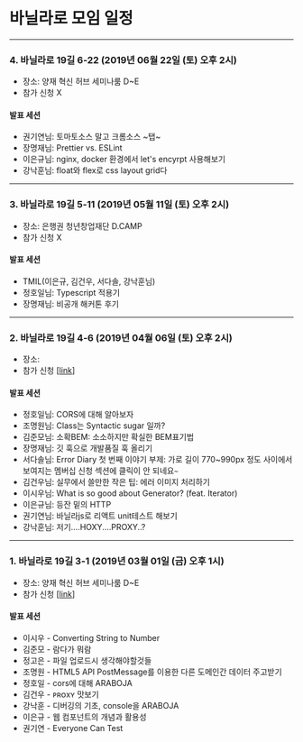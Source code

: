 # 바닐라로 모임 일정

---

### 4. 바닐라로 19길 6-22 (2019년 06월 22일 (토) 오후 2시)

- 장소: 양재 혁신 허브 세미나룸 D~E
- 참가 신청 X

#### 발표 세션

- 권기연님: 토마토소스 말고 크롬소스 ~탭~ 
- 장명재님: Prettier vs. ESLint
- 이은규님: nginx, docker 환경에서 let's encyrpt 사용해보기
- 강낙훈님: float와 flex로 css layout grid다

---

### 3. 바닐라로 19길 5-11 (2019년 05월 11일 (토) 오후 2시)

- 장소: 은행권 청년창업재단  D.CAMP
- 참가 신청 X

#### 발표 세션

- TMIL(이은규, 김건우, 서다솔, 강낙훈님)
- 정호일님: Typescript 적용기
- 장명재님: 비공개 해커톤 후기

---

### 2. 바닐라로 19길 4-6 (2019년 04월 06일 (토) 오후 2시)

- 장소: 
- 참가 신청 [[link](https://festa.io/events/230)]

#### 발표 세션

- 정호일님: CORS에 대해 알아보자
- 조명원님: Class는 Syntactic sugar 일까?
- 김준모님: 소확BEM: 소소하지만 확실한 BEM표기법
- 장명재님: 깃 훅으로 개발품질 훅 올리기 
- 서다솔님: Error Diary 첫 번째 이야기 부제: 가로 길이 770~990px 정도 사이에서 보여지는 멤버십 신청 섹션에 클릭이 안 되네요`~` 
- 김건우님: 실무에서 쓸만한 작은 팁: 에러 이미지 처리하기
- 이시우님: What is so good about Generator? (feat. Iterator)
- 이은규님: 등잔 밑의 HTTP
- 권기연님: 바닐라js로 리액트 unit테스트 해보기
- 강낙훈님: 저기....HOXY....PROXY..?

---

### 1. 바닐라로 19길 3-1 (2019년 03월 01일 (금) 오후 1시)

- 장소: 양재 혁신 허브 세미나룸 D~E
- 참가 신청 [[link](https://festa.io/events/208)]

#### 발표 세션

- 이시우 - Converting String to Number
- 김준모 - 람다가 뭐람
- 정고은 - 파일 업로드시 생각해야할것들
- 조명원 - HTML5 API PostMessage를 이용한 다른 도메인간 데이터 주고받기
- 정호일 - cors에 대해 ARABOJA 
- 김건우 - ᴘʀᴏxʏ 맛보기
- 강낙훈 - 디버깅의 기초, console을 ARABOJA 
- 이은규 - 웹 컴포넌트의 개념과 활용성 
- 권기연 - Everyone Can Test

